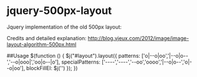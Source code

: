 jquery-500px-layout
===================

Jquery implementation of the old 500px layout:

Credits and detailed explanation:
http://blog.vjeux.com/2012/image/image-layout-algorithm-500px.html

##Usage
  $(function () {
    $j("#layout").layout({
        patterns: ['o|--o|oo','|--o|o--','--o|ooo|','oo|o--|o'],
        specialPatterns: ['----','----','--oo','oooo','|--o|o--','o|--o|oo'],
        blockFillEl: $j('<i class="fill"></i>')
    });
  })